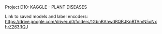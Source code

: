 Project D10: KAGGLE - PLANT DISEASES

Link to saved models and label encoders: https://drive.google.com/drive/u/0/folders/1GbnBAhwdBQBJKpBTAmN5oNxhrZ263RQJ
